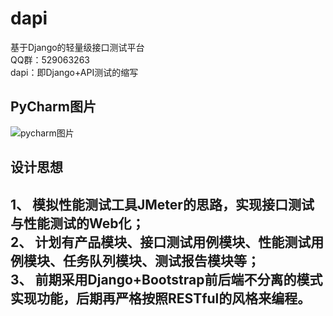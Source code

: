 # dapi        
基于Django的轻量级接口测试平台    
QQ群：529063263   
dapi：即Django+API测试的缩写  


## PyCharm图片    
![pycharm图片](https://github.com/yjlch1016/dapi/blob/master/static/img/pycharm.png)   


## 设计思想    
1、 模拟性能测试工具JMeter的思路，实现接口测试与性能测试的Web化；     
2、 计划有产品模块、接口测试用例模块、性能测试用例模块、任务队列模块、测试报告模块等；   
3、 前期采用Django+Bootstrap前后端不分离的模式实现功能，后期再严格按照RESTful的风格来编程。    
---    


